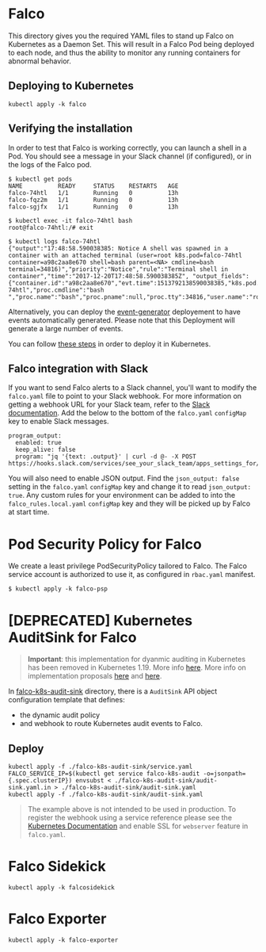 # Falco

This directory gives you the required YAML files to stand up Falco on Kubernetes as a Daemon Set. This will result in a Falco Pod being deployed to each node, and thus the ability to monitor any running containers for abnormal behavior.

## Deploying to Kubernetes

```
kubectl apply -k falco
```

## Verifying the installation

In order to test that Falco is working correctly, you can launch a shell in a Pod. You should see a message in your Slack channel (if configured), or in the logs of the Falco pod.

```
$ kubectl get pods
NAME          READY     STATUS    RESTARTS   AGE
falco-74htl   1/1       Running   0          13h
falco-fqz2m   1/1       Running   0          13h
falco-sgjfx   1/1       Running   0          13h

$ kubectl exec -it falco-74htl bash
root@falco-74htl:/# exit

$ kubectl logs falco-74htl
{"output":"17:48:58.590038385: Notice A shell was spawned in a container with an attached terminal (user=root k8s.pod=falco-74htl container=a98c2aa8e670 shell=bash parent=<NA> cmdline=bash  terminal=34816)","priority":"Notice","rule":"Terminal shell in container","time":"2017-12-20T17:48:58.590038385Z", "output_fields": {"container.id":"a98c2aa8e670","evt.time":1513792138590038385,"k8s.pod.name":"falco-74htl","proc.cmdline":"bash ","proc.name":"bash","proc.pname":null,"proc.tty":34816,"user.name":"root"}}
```

Alternatively, you can deploy the [event-generator](https://github.com/falcosecurity/event-generator) deployement to have events automatically generated. Please note that this Deployment will generate a large number of events.

You can follow [these steps](https://github.com/falcosecurity/event-generator#with-kubernetes) in order to deploy it in Kubernetes.

## Falco integration with Slack

If you want to send Falco alerts to a Slack channel, you'll want to modify the `falco.yaml` file to point to your Slack webhook. For more information on getting a webhook URL for your Slack team, refer to the [Slack documentation](https://api.slack.com/incoming-webhooks). Add the below to the bottom of the `falco.yaml` `configMap` key to enable Slack messages.

```
program_output:
  enabled: true
  keep_alive: false
  program: "jq '{text: .output}' | curl -d @- -X POST https://hooks.slack.com/services/see_your_slack_team/apps_settings_for/a_webhook_url"
```

You will also need to enable JSON output. Find the `json_output: false` setting in the `falco.yaml` `configMap` key and change it to read `json_output: true`. Any custom rules for your environment can be added to into the `falco_rules.local.yaml` `configMap` key and they will be picked up by Falco at start time.

# Pod Security Policy for Falco

We create a least privilege PodSecurityPolicy tailored to Falco. The Falco service account is authorized to use it, as configured in `rbac.yaml` manifest.

```
$ kubectl apply -k falco-psp
```

# [DEPRECATED] Kubernetes AuditSink for Falco

> **Important**: this implementation for dyanmic auditing in Kubernetes has been removed in Kubernetes 1.19. More info [here](https://groups.google.com/g/kubernetes-sig-auth/c/aV_nXpa5uWU?pli=1). More info on implementation proposals [here](https://docs.google.com/document/d/16cy_ZD94ooBAvlH-rFOel8RPDWRiGFg4Cz11l4sfEII) and [here](https://docs.google.com/document/d/1MqA-RR_wUrMNMbPB6eDyghn9z3z6CDgKK2lsQcciSE8).

In [falco-k8s-audit-sink](./falco-k8s-audit-sink) directory, there is a `AuditSink` API object configuration template that defines:
- the dynamic audit policy 
- and webhook to route Kubernetes audit events to Falco.

## Deploy

```
kubectl apply -f ./falco-k8s-audit-sink/service.yaml
FALCO_SERVICE_IP=$(kubectl get service falco-k8s-audit -o=jsonpath={.spec.clusterIP}) envsubst < ./falco-k8s-audit-sink/audit-sink.yaml.in > ./falco-k8s-audit-sink/audit-sink.yaml
kubectl apply -f ./falco-k8s-audit-sink/audit-sink.yaml
```

> The example above is not intended to be used in production. To register the webhook using a service reference please see the [Kubernetes Documentation](https://kubernetes.io/docs/tasks/debug-application-cluster/audit/#service-reference) and enable SSL for `webserver` feature in `falco.yaml`.

# Falco Sidekick

```
kubectl apply -k falcosidekick
```

# Falco Exporter

```
kubectl apply -k falco-exporter
```
